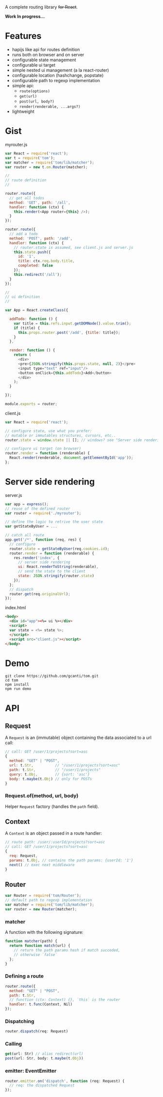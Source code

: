 A complete routing library <del>for React</del>.

**Work In progress...**

# Features

- hapijs like api for routes definition
- runs both on browser and on server
- configurable state management
- configurable ui target
- simple nested ui management (a la react-router)
- configurable location (hashchange, popstate)
- configurable path to regexp implementation
- simple api:
  - `route(options)`
  - `get(url)`
  - `post(url, body?)`
  - `render(renderable, ...args?)`
- lightweight

# Gist

myrouter.js

```js
var React = require('react');
var t = require('tom');
var matcher = require('tom/lib/matcher');
var router = new t.om.Router(matcher);

//
// route definition
//

router.route({
  // get all todos
  method: 'GET', path: '/all',
  handler: function (ctx) {
    this.render(<App router={this} />);
  }
});

router.route({
  // add a todo
  method: 'POST', path: '/add',
  handler: function (ctx) {
    // router.state is assumed, see client.js and server.js
    this.state.push({
      id: '1',
      title: ctx.req.body.title,
      completed: false
    });
    this.redirect('/all');
  }
});

//
// ui definition
//

var App = React.createClass({

  addTodo: function () {
    var title = this.refs.input.getDOMNode().value.trim();
    if (title) {
      this.props.router.post('/add', {title: title});
    }
  },

  render: function () {
    return (
      <div>
      <pre>{JSON.stringify(this.props.state, null, 2)}</pre>
      <input type="text" ref="input"/>
      <button onClick={this.addTodo}>Add</button>
      </div>
    );
  }

});

module.exports = router;
```

client.js

```js
var React = require('react');

// configure state, use what you prefer:
// mutable or immutables structures, cursors, etc..
router.state = window.state || []; // windows? see "Server side rendering"

// configure ui target (on browser)
router.render = function (renderable) {
  React.render(renderable, document.getElementById('app'));
};

```

# Server side rendering

server.js

```js
var app = express();
// reuse of the defined router
var router = require('./myrouter');

// define the logic to retrive the user state
var getStateByUser = ...

// catch all route
app.get('/*', function (req, res) {
  // configure
  router.state = getStateByUser(req.cookies.id);
  router.render = function (renderable) {
    res.render('index', {
      // server side rendering
      ui: React.renderToString(renderable),
      // send the state to the client
      state: JSON.stringify(router.state)
    });
  };
  // dispatch
  router.get(req.originalUrl);
});
```

index.html

```html
<body>
  <div id="app"><%= ui %></div>
  <script>
  var state = <%= state %>;
  </script>
  <script src="client.js"></script>
</body>
```

# Demo

```
git clone https://github.com/gcanti/tom.git
cd tom
npm install
npm run demo
```

# API

## Request

A `Request` is an (immutable) object containing the data associated to a url call:

```js
// call: GET /user/1/projects?sort=asc
{
  method: "GET" | "POST",
  url: t.Str,          // "/user/1/projects?sort=asc"
  path: t.Str,         // "/user/1/projects"
  query: t.Obj,        // {sort: 'asc'}
  body: t.maybe(t.Obj) // only for POSTs
}
```

### Request.of(method, url, body)

Helper `Request` factory (handles the `path` field).

## Context

A `Context` is an object passed in a route handler:

```js
// route path: /user/:userId/projects?sort=asc
// call: GET /user/1/projects?sort=asc
{
  req: Request,
  params: t.Obj, // contains the path params: {userId: '1'}
  next() // exec next middleware
}
```

## Router

```js
var Router = require('tom/Router');
// default path to regexp implementation
var matcher = require('tom/lib/matcher');
var router = new Router(matcher);
```

### matcher

A function with the following signature:

```js
function matcher(path) {
  return function match(url) {
    // return the path params hash if match succeded,
    // otherwise `false`
  };
}
```


### Defining a route

```js
router.route({
  method: "GET" | "POST",
  path: t.Str,
  // function (ctx: Context) {}, `this` is the router
  handler: t.func(Context, Nil)
});
```

### Dispatching

```js
router.dispatch(req: Request)
```

### Calling

```js
get(url: Str) // alias redirect(url)
post(url: Str, body: t.maybe(t.Obj))
```

### emitter: EventEmitter

```js
router.emitter.on('dispatch', function (req: Request) {
  // req: the dispatched Request
});
```
